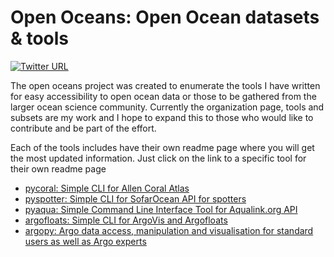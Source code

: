 # Open Oceans: Open Ocean datasets & tools

[![Twitter URL](https://img.shields.io/twitter/follow/samapriyaroy?style=social)](https://twitter.com/intent/follow?screen_name=samapriyaroy)

The open oceans project was created to enumerate the tools I have written for easy accessibility to open ocean data or those to be gathered from the larger ocean science community. Currently the organization page, tools and subsets are my work and I hope to expand this to those who would like to contribute and be part of the effort.

Each of the tools includes have their own readme page where you will get the most updated information. Just click on the link to a specific tool for their own readme page

* [pycoral: Simple CLI for Allen Coral Atlas](https://samapriya.github.io/pycoral/)
* [pyspotter: Simple CLI for SofarOcean API for spotters](https://samapriya.github.io/pyspotter/)
* [pyaqua: Simple Command Line Interface Tool for Aqualink.org API](https://samapriya.github.io/pyaqua/)
* [argofloats: Simple CLI for ArgoVis and Argofloats](https://samapriya.github.io/argofloats/)
* [argopy: Argo data access, manipulation and visualisation for standard users as well as Argo experts](https://github.com/euroargodev/argopy)
